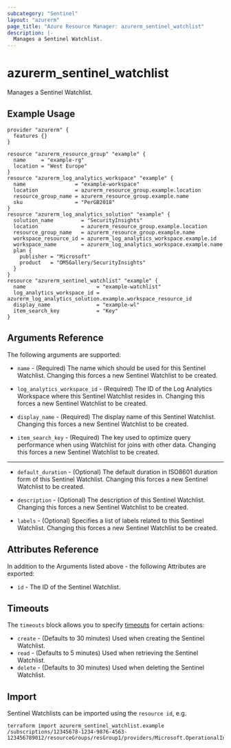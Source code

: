 ```yaml
---
subcategory: "Sentinel"
layout: "azurerm"
page_title: "Azure Resource Manager: azurerm_sentinel_watchlist"
description: |-
  Manages a Sentinel Watchlist.
---
```


# azurerm_sentinel_watchlist

Manages a Sentinel Watchlist.

## Example Usage

```hcl
provider "azurerm" {
  features {}
}

resource "azurerm_resource_group" "example" {
  name     = "example-rg"
  location = "West Europe"
}
resource "azurerm_log_analytics_workspace" "example" {
  name                = "example-workspace"
  location            = azurerm_resource_group.example.location
  resource_group_name = azurerm_resource_group.example.name
  sku                 = "PerGB2018"
}
resource "azurerm_log_analytics_solution" "example" {
  solution_name         = "SecurityInsights"
  location              = azurerm_resource_group.example.location
  resource_group_name   = azurerm_resource_group.example.name
  workspace_resource_id = azurerm_log_analytics_workspace.example.id
  workspace_name        = azurerm_log_analytics_workspace.example.name
  plan {
    publisher = "Microsoft"
    product   = "OMSGallery/SecurityInsights"
  }
}
resource "azurerm_sentinel_watchlist" "example" {
  name                       = "example-watchlist"
  log_analytics_workspace_id = azurerm_log_analytics_solution.example.workspace_resource_id
  display_name               = "example-wl"
  item_search_key            = "Key"
}
```

## Arguments Reference

The following arguments are supported:

* `name` - (Required) The name which should be used for this Sentinel Watchlist. Changing this forces a new Sentinel Watchlist to be created.

* `log_analytics_workspace_id` - (Required) The ID of the Log Analytics Workspace where this Sentinel Watchlist resides in. Changing this forces a new Sentinel Watchlist to be created.

* `display_name` - (Required) The display name of this Sentinel Watchlist. Changing this forces a new Sentinel Watchlist to be created.

* `item_search_key` - (Required) The key used to optimize query performance when using Watchlist for joins with other data. Changing this forces a new Sentinel Watchlist to be created.

---

* `default_duration` - (Optional) The default duration in ISO8601 duration form of this Sentinel Watchlist. Changing this forces a new Sentinel Watchlist to be created.

* `description` - (Optional) The description of this Sentinel Watchlist. Changing this forces a new Sentinel Watchlist to be created.

* `labels` - (Optional) Specifies a list of labels related to this Sentinel Watchlist. Changing this forces a new Sentinel Watchlist to be created.

## Attributes Reference

In addition to the Arguments listed above - the following Attributes are exported:

* `id` - The ID of the Sentinel Watchlist.

## Timeouts

The `timeouts` block allows you to specify [timeouts](https://www.terraform.io/language/resources/syntax#operation-timeouts) for certain actions:

* `create` - (Defaults to 30 minutes) Used when creating the Sentinel Watchlist.
* `read` - (Defaults to 5 minutes) Used when retrieving the Sentinel Watchlist.
* `delete` - (Defaults to 30 minutes) Used when deleting the Sentinel Watchlist.

## Import

Sentinel Watchlists can be imported using the `resource id`, e.g.

```shell
terraform import azurerm_sentinel_watchlist.example /subscriptions/12345678-1234-9876-4563-123456789012/resourceGroups/resGroup1/providers/Microsoft.OperationalInsights/workspaces/workspace1/providers/Microsoft.SecurityInsights/watchlists/list1
```
